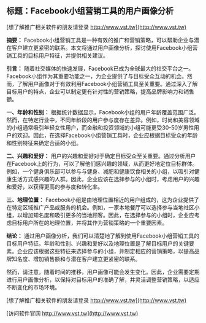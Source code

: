 ## **标题：Facebook小组营销工具的用户画像分析**

[想了解推广相关软件的朋友请登录 http://www.vst.tw](http://www.vst.tw)

**摘要：**
Facebook小组营销工具是一种有效的推广和营销策略，可以帮助企业与潜在客户建立更紧密的联系。本文将通过用户画像分析，探讨使用Facebook小组营销工具的目标用户特征，并提供相关建议。

**引言：**
随着社交媒体的快速发展，Facebook已成为全球最大的社交平台之一。Facebook小组作为其重要功能之一，为企业提供了与目标受众互动的机会。然而，了解用户画像对于有效利用Facebook小组营销工具至关重要。通过深入了解目标用户的特点，企业可以制定更有针对性的营销策略，提高品牌影响力和销售额。

**一、年龄和性别：**
根据统计数据显示，Facebook小组的用户年龄覆盖范围广泛。然而，在特定行业中，不同年龄段的用户参与度存在差异。例如，时尚和美容领域的小组通常吸引年轻女性用户，而金融和投资领域的小组可能更受30-50岁男性用户的欢迎。因此，在选择Facebook小组营销工具时，企业应根据目标受众的年龄和性别特征来确定合适的小组。

**二、兴趣和爱好：**
用户的兴趣和爱好对于确定目标受众至关重要。通过分析用户在Facebook上的行为，可以了解他们感兴趣的领域，从而更好地定位目标群体。例如，一个健身俱乐部可以参与与健身、减肥和健康饮食相关的小组，以吸引对健康生活方式感兴趣的人群。因此，企业应该在选择参与的小组时，考虑用户的兴趣和爱好，以获得更高的参与度和转化率。

**三、地理位置：**
Facebook小组是由地理位置相近的用户组成的，这为企业提供了在特定区域推广产品或服务的机会。例如，一家本地餐厅可以选择参与当地社区小组，以增加知名度和吸引更多的当地顾客。因此，在选择参与的小组时，企业应考虑目标用户所在的地理位置，并将其作为营销策略的一个重要因素。

**结论：**
通过用户画像分析，我们可以清楚地了解到使用Facebook小组营销工具的目标用户特征。年龄和性别、兴趣和爱好以及地理位置是了解目标用户的关键要素。企业应该根据这些特征来选择参与的小组，并制定相应的营销策略，以提高品牌知名度、增加销售额和与潜在客户建立更紧密的联系。

然而，请注意，随着时间的推移，用户画像可能会发生变化。因此，企业需要定期进行用户画像分析，以保持对目标用户的准确了解，并灵活调整营销策略，以适应不断变化的市场环境。

[想了解推广相关软件的朋友请登录 http://www.vst.tw](http://www.vst.tw)


[访问软件官网 http://www.vst.tw](http://www.vst.tw)
